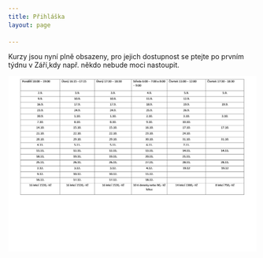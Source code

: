 ```yaml
---
title: Přihláška
layout: page

---
```

Kurzy jsou nyní plně obsazeny, pro jejich dostupnost se ptejte po prvním týdnu v Září,kdy např. někdo nebude moci nastoupit.

![](/uploads/Září-1.jpg)